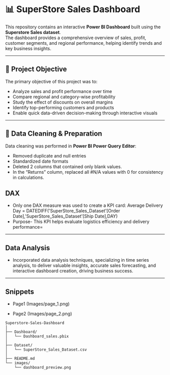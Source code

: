 # 📊 SuperStore Sales Dashboard

This repository contains an interactive **Power BI Dashboard** built using the **Superstore Sales dataset**.  
The dashboard provides a comprehensive overview of sales, profit, customer segments, and regional performance, helping identify trends and key business insights.

---

## 🧠 Project Objective

The primary objective of this project was to:
- Analyze sales and profit performance over time
- Compare regional and category-wise profitability
- Study the effect of discounts on overall margins
- Identify top-performing customers and products
- Enable quick data-driven decision-making through interactive visuals

---
## 🧹 Data Cleaning & Preparation

Data cleaning was performed in **Power BI Power Query Editor**:
- Removed duplicate and null entries
- Standardized date formats
- Deleted 2 columns that contained only blank values.
- In the “Returns” column, replaced all #N/A values with 0 for consistency in calculations.

## DAX

- Only one DAX measure was used to create a KPI card:
Average Delivery Day = DATEDIFF('SuperStore_Sales_Dataset'[Order Date],'SuperStore_Sales_Dataset'[Ship Date],DAY)
- Purpose- This KPI helps evaluate logistics efficiency and delivery performance=


---
## Data Analysis
- Incorporated data analysis
techniques, specializing in time
series analysis, to deliver valuable
insights, accurate sales forecasting,
and interactive dashboard
creation, driving business success.

---
## Snippets
- Page1
(Images/page_1.png)

- Page2
(Images/page_2.png)


```
Superstore-Sales-Dashboard
│
├── Dashboard/
│   └── Dashboard_sales.pbix
│
├── Dataset/
│   └── SuperStore_Sales_Dataset.csv
│
├── README.md
└── images/
    └── dashboard_preview.png

```
